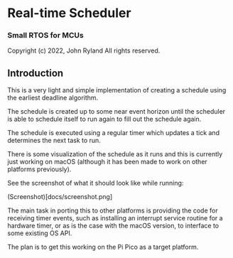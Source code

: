 
# Real-time Scheduler
### Small RTOS for MCUs

Copyright (c) 2022, John Ryland
All rights reserved.


## Introduction

This is a very light and simple implementation of creating a schedule
using the earliest deadline algorithm.

The schedule is created up to some near event horizon until the
scheduler is able to schedule itself to run again to fill out the
schedule again.

The schedule is executed using a regular timer which updates a tick
and determines the next task to run.

There is some visualization of the schedule as it runs and this is
currently just working on macOS (although it has been made to work
on other platforms previously).

See the screenshot of what it should look like while running:

(Screenshot)[docs/screenshot.png]

The main task in porting this to other platforms is providing the
code for receiving timer events, such as installing an interrupt
service routine for a hardware timer, or as is the case with the
macOS version, to interface to some existing OS API.

The plan is to get this working on the Pi Pico as a target platform.

